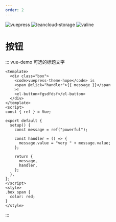 ```yaml
---
order: 2
---
```


![vuepress](https://img.shields.io/badge/vuepress-0.14.8-brightgreen.svg)
![leancloud-storage](https://img.shields.io/badge/leancloud--storage-3.10.1-orange.svg)
![valine](https://img.shields.io/badge/valine-1.3.4-blue.svg)

# 按钮
::: vue-demo 可选的标题文字

```vue
<template>
  <div class="box">
    <code>vuepress-theme-hope</code> is
    <span @click="handler">{{ message }}</span
    >!
    <el-button>fgsdfdsf</el-button>
  </div>
</template>
<script>
const { ref } = Vue;

export default {
  setup() {
    const message = ref("powerful");

    const handler = () => {
      message.value = "very " + message.value;
    };

    return {
      message,
      handler,
    };
  },
};
</script>
<style>
.box span {
  color: red;
}
</style>

```


:::



